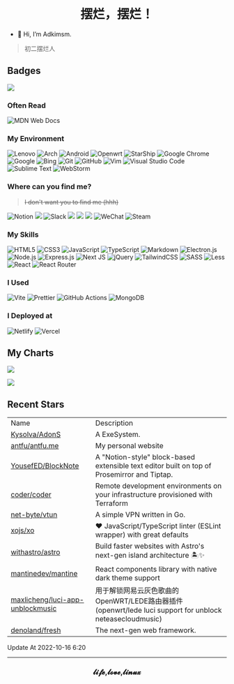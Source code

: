 <h1 align="center">摆烂，摆烂！</h1>

- 👋 Hi, I’m Adkimsm.

> 初二摆烂人

## Badges

![](https://visitor-badge.glitch.me/badge?page_id=adkimsm)

### Often Read

![MDN Web Docs](https://img.shields.io/badge/MDN_Web_Docs-black?style=for-the-badge&logo=mdnwebdocs&logoColor=white)

### My Environment

![Lenovo](https://img.shields.io/badge/lenovo-E2231A?style=for-the-badge&logo=lenovo&logoColor=white) ![Arch](https://img.shields.io/badge/Arch%20Linux-1793D1?logo=arch-linux&logoColor=fff&style=for-the-badge) ![Android](https://img.shields.io/badge/Android-3DDC84?style=for-the-badge&logo=android&logoColor=white) ![Openwrt](https://img.shields.io/badge/OpenWRT-00B5E2?style=for-the-badge&logo=OpenWrt&logoColor=white) ![StarShip](https://img.shields.io/badge/starship-DD0B78?style=for-the-badge&logo=starship&logoColor=white) ![Google Chrome](https://img.shields.io/badge/Google%20Chrome-4285F4?style=for-the-badge&logo=GoogleChrome&logoColor=white)![Google](https://img.shields.io/badge/google-4285F4?style=for-the-badge&logo=google&logoColor=white) ![Bing](https://img.shields.io/badge/Microsoft%20Bing-258FFA?style=for-the-badge&logo=Microsoft%20Bing&logoColor=white) ![Git](https://img.shields.io/badge/git-%23F05033.svg?style=for-the-badge&logo=git&logoColor=white) ![GitHub](https://img.shields.io/badge/github-%23121011.svg?style=for-the-badge&logo=github&logoColor=white) ![Vim](https://img.shields.io/badge/VIM-%2311AB00.svg?style=for-the-badge&logo=vim&logoColor=white) ![Visual Studio Code](https://img.shields.io/badge/Visual%20Studio%20Code-0078d7.svg?style=for-the-badge&logo=visual-studio-code&logoColor=white) ![Sublime Text](https://img.shields.io/badge/sublime_text-%23575757.svg?&style=for-the-badge&logo=sublime-text&logoColor=important) ![WebStorm](https://img.shields.io/badge/WebStorm-000000?style=for-the-badge&logo=WebStorm&logoColor=white)
 
### Where can you find me?

> ~~I don't want you to find me (hhh)~~

![Notion](https://img.shields.io/badge/Notion-%23000000.svg?style=for-the-badge&logo=notion&logoColor=white) <a href="mailto:adkinsm9277@gmail.com"><img src="https://img.shields.io/badge/Gmail-D14836?style=for-the-badge&logo=gmail&logoColor=white" /></a> ![Slack](https://img.shields.io/badge/Slack-4A154B?style=for-the-badge&logo=slack&logoColor=white) <a href="https://t.me/adkimsm"><img src="https://img.shields.io/badge/Telegram-2CA5E0?style=for-the-badge&logo=telegram&logoColor=white" /></a> <a href="https://wpa.qq.com/msgrd?v=3&uin=3020035335&site=qq&menu=yes"><img src="https://img.shields.io/badge/Tencent%23QQ-%2312B7F5?style=for-the-badge&logo=tencentqq&logoColor=white" /></a> <a href="https://twitter.com/adkimsm"><img src="https://img.shields.io/badge/Twitter-%231DA1F2.svg?style=for-the-badge&logo=Twitter&logoColor=white" /></a> ![WeChat](https://img.shields.io/badge/WeChat-07C160?style=for-the-badge&logo=wechat&logoColor=white) ![Steam](https://img.shields.io/badge/Steam-000000?style=for-the-badge&logo=steam&logoColor=white)

### My Skills

![HTML5](https://img.shields.io/badge/html5-%23E34F26.svg?style=for-the-badge&logo=html5&logoColor=white) ![CSS3](https://img.shields.io/badge/css3-%231572B6.svg?style=for-the-badge&logo=css3&logoColor=white) ![JavaScript](https://img.shields.io/badge/javascript-%23323330.svg?style=for-the-badge&logo=javascript&logoColor=%23F7DF1E) ![TypeScript](https://img.shields.io/badge/typescript-%23007ACC.svg?style=for-the-badge&logo=typescript&logoColor=white) ![Markdown](https://img.shields.io/badge/markdown-%23000000.svg?style=for-the-badge&logo=markdown&logoColor=white) ![Electron.js](https://img.shields.io/badge/Electron-191970?style=for-the-badge&logo=Electron&logoColor=white)![Node.js](https://img.shields.io/badge/Node.js-43853D?style=for-the-badge&logo=node.js&logoColor=white) ![Express.js](https://img.shields.io/badge/express.js-%23404d59.svg?style=for-the-badge&logo=express&logoColor=%2361DAFB) ![Next JS](https://img.shields.io/badge/Next-black?style=for-the-badge&logo=next.js&logoColor=white) ![jQuery](https://img.shields.io/badge/jquery-%230769AD.svg?style=for-the-badge&logo=jquery&logoColor=white) ![TailwindCSS](https://img.shields.io/badge/tailwindcss-%2338B2AC.svg?style=for-the-badge&logo=tailwind-css&logoColor=white) ![SASS](https://img.shields.io/badge/SASS-hotpink.svg?style=for-the-badge&logo=SASS&logoColor=white) ![Less](https://img.shields.io/badge/less-2B4C80?style=for-the-badge&logo=less&logoColor=white) ![React](https://img.shields.io/badge/react-%2320232a.svg?style=for-the-badge&logo=react&logoColor=%2361DAFB) ![React Router](https://img.shields.io/badge/React_Router-CA4245?style=for-the-badge&logo=react-router&logoColor=white)

### I Used

![Vite](https://img.shields.io/badge/vite-%23646CFF.svg?style=for-the-badge&logo=vite&logoColor=white) ![Prettier](https://img.shields.io/badge/prettier-1A2C34?style=for-the-badge&logo=prettier&logoColor=F7BA3E)
![GitHub Actions](https://img.shields.io/badge/github%20actions-%232671E5.svg?style=for-the-badge&logo=githubactions&logoColor=white) ![MongoDB](https://img.shields.io/badge/MongoDB-%234ea94b.svg?style=for-the-badge&logo=mongodb&logoColor=white)

### I Deployed at

 ![Netlify](https://img.shields.io/badge/netlify-%23000000.svg?style=for-the-badge&logo=netlify&logoColor=#00C7B7) ![Vercel](https://img.shields.io/badge/vercel-%23000000.svg?style=for-the-badge&logo=vercel&logoColor=white)

## My Charts

![](https://github-readme-stats.vercel.app/api?username=adkimsm&show_icons=true&count_private=true&hide=prs&theme=default_repocard)

![](https://github-readme-stats.vercel.app/api/top-langs/?username=adkimsm&layout=compact)

## Recent Stars

<table>
  <tr>
    <td>Name</td>
    <td>Description</td>
  </tr>
  
  <tr>
    <td><a href=https://github.com/Kysolva/AdonS>Kysolva/AdonS</a></td>
    <td>A ExeSystem.</td>
  </tr>
  <tr>
    <td><a href=https://github.com/antfu/antfu.me>antfu/antfu.me</a></td>
    <td>My personal website</td>
  </tr>
  <tr>
    <td><a href=https://github.com/YousefED/BlockNote>YousefED/BlockNote</a></td>
    <td>A "Notion-style" block-based extensible text editor built on top of Prosemirror and Tiptap.</td>
  </tr>
  <tr>
    <td><a href=https://github.com/coder/coder>coder/coder</a></td>
    <td>Remote development environments on your infrastructure provisioned with Terraform</td>
  </tr>
  <tr>
    <td><a href=https://github.com/net-byte/vtun>net-byte/vtun</a></td>
    <td>A simple VPN written in Go.</td>
  </tr>
  <tr>
    <td><a href=https://github.com/xojs/xo>xojs/xo</a></td>
    <td>❤️ JavaScript/TypeScript linter (ESLint wrapper) with great defaults</td>
  </tr>
  <tr>
    <td><a href=https://github.com/withastro/astro>withastro/astro</a></td>
    <td>Build faster websites with Astro's next-gen island architecture 🏝✨</td>
  </tr>
  <tr>
    <td><a href=https://github.com/mantinedev/mantine>mantinedev/mantine</a></td>
    <td>React components library with native dark theme support</td>
  </tr>
  <tr>
    <td><a href=https://github.com/maxlicheng/luci-app-unblockmusic>maxlicheng/luci-app-unblockmusic</a></td>
    <td>用于解锁网易云灰色歌曲的OpenWRT/LEDE路由器插件 (openwrt/lede luci support for unblock neteasecloudmusic)</td>
  </tr>
  <tr>
    <td><a href=https://github.com/denoland/fresh>denoland/fresh</a></td>
    <td>The next-gen web framework.</td>
  </tr>
</table>

Update At 2022-10-16    6:20

---

<h3 align="center">𝓵𝓲𝓯𝓮,𝓵𝓸𝓿𝓮,𝓵𝓲𝓷𝓾𝔁</h3>
